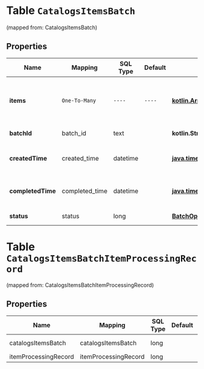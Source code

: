 
# Table `CatalogsItemsBatch`
(mapped from: CatalogsItemsBatch)

## Properties
Name | Mapping | SQL Type | Default | Type | Description | Notes
---- | ------- | -------- | ------- | ---- | ----------- | -----
**items** | `One-To-Many` | `----` | `----`  | [**kotlin.Array&lt;ItemProcessingRecord&gt;**](ItemProcessingRecord.md) | Array with the catalogs items processing records part of the catalogs items batch |  [optional]
**batchId** | batch_id | text |  | **kotlin.String** | Id of the catalogs items batch |  [optional]
**createdTime** | created_time | datetime |  | [**java.time.LocalDateTime**](java.time.LocalDateTime.md) | Time of the batch creation: YYYY-MM-DD&#39;T&#39;hh:mm:ssTZD |  [optional] [readonly]
**completedTime** | completed_time | datetime |  | [**java.time.LocalDateTime**](java.time.LocalDateTime.md) | Time of the batch completion: YYYY-MM-DD&#39;T&#39;hh:mm:ssTZD |  [optional] [readonly]
**status** | status | long |  | [**BatchOperationStatus**](BatchOperationStatus.md) |  |  [optional] [foreignkey]


# **Table `CatalogsItemsBatchItemProcessingRecord`**
(mapped from: CatalogsItemsBatchItemProcessingRecord)

## Properties
Name | Mapping | SQL Type | Default | Type | Description | Notes
---- | ------- | -------- | ------- | ---- | ----------- | -----
catalogsItemsBatch | catalogsItemsBatch | long | | kotlin.Long | Primary Key | *one*
itemProcessingRecord | itemProcessingRecord | long | | kotlin.Long | Foreign Key | *many*







